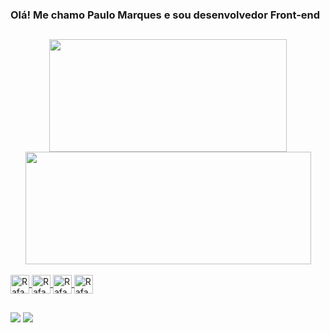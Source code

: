 ### Olá! Me chamo Paulo Marques e sou desenvolvedor Front-end

##

<div align="center">
  <a href="https://github.com/paulomarquesoli">
  <img height="180em" width="380em" src="https://github-readme-stats.vercel.app/api?username=paulomarquesoli&show_icons=true&theme=graywhite&include_all_commits=true&count_private=true"/>
  <img height="180em" width="457em" src="https://github-readme-stats.vercel.app/api/top-langs/?username=paulomarquesoli&layout=compact&langs_count=7&theme=graywhite"/>
</div>

<div style="display: inline_block"><br>
  <img align="center" alt="Rafa-Js" height="30" width="auto" src="https://img.shields.io/badge/JavaScript-F7DF1E?style=for-the-badge&logo=javascript&logoColor=black">
  <img align="center" alt="Rafa-React" height="30" width="auto" src="https://img.shields.io/badge/React-20232A?style=for-the-badge&logo=react&logoColor=61DAFB">
  <img align="center" alt="Rafa-HTML" height="30" width="auto" src="https://img.shields.io/badge/HTML5-E34F26?style=for-the-badge&logo=html5&logoColor=white">
  <img align="center" alt="Rafa-CSS" height="30" width="auto" src="https://img.shields.io/badge/CSS3-1572B6?style=for-the-badge&logo=css3&logoColor=white">
</div>

##

<div> 
  <a href="https://instagram.com/paulomarquesos" target="_blank"><img src="https://img.shields.io/badge/-Instagram-%23E4405F?style=for-the-badge&logo=instagram&logoColor=white" target="_blank"></a>
  <a href="linkedin.com/in/paulomarquesos" target="_blank"><img src="https://img.shields.io/badge/-LinkedIn-%230077B5?style=for-the-badge&logo=linkedin&logoColor=white" target="_blank"></a>

